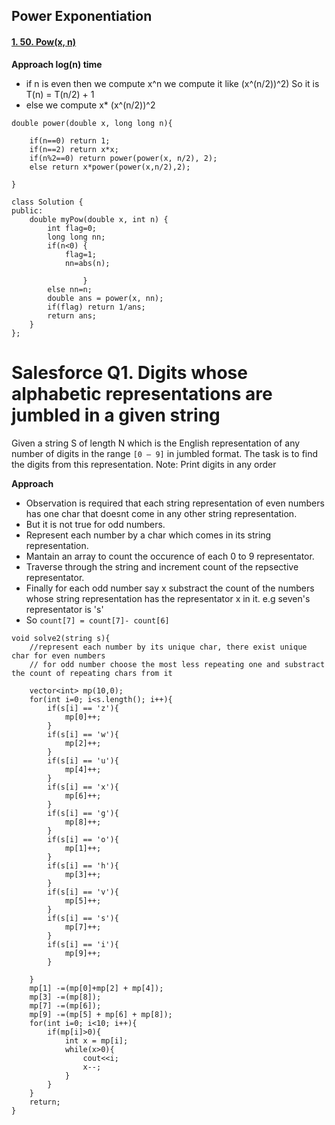 ## Power Exponentiation

#### [1. 50. Pow(x, n)](https://leetcode.com/problems/powx-n/)
**Approach log(n) time**  

- if n is even then we compute x^n we compute it like (x^(n/2))^2) So it is T(n) = T(n/2) + 1
-  else we compute x* (x^(n/2))^2

```
double power(double x, long long n){
    
    if(n==0) return 1;
    if(n==2) return x*x;
    if(n%2==0) return power(power(x, n/2), 2);
    else return x*power(power(x,n/2),2);
    
}

class Solution {
public:
    double myPow(double x, int n) {
        int flag=0;
        long long nn;
        if(n<0) {
            flag=1;
            nn=abs(n); 
            
                }
        else nn=n;
        double ans = power(x, nn);
        if(flag) return 1/ans;
        return ans;
    }
};
```

# Salesforce Q1. Digits whose alphabetic representations are jumbled in a given string

Given a string S of length N which is the English representation of any number of digits in the range `[0 – 9]` in jumbled format. The task is to find the digits from this representation. 
Note: Print digits in any order

**Approach**
- Observation is required that each string representation of even numbers has one char that doesnt come in any other string representation.
- But it is not true for odd numbers.
- Represent each number by a char which comes in its string representation.
- Mantain an array to count the occurence of each 0 to 9 representator.
- Traverse through the string and increment count of the repsective representator.
- Finally for each odd number say x substract the count of the numbers whose string representation has the representator x in it. e.g seven's representator is 's'
- So `count[7] = count[7]- count[6]`

```
void solve2(string s){
    //represent each number by its unique char, there exist unique char for even numbers
    // for odd number choose the most less repeating one and substract the count of repeating chars from it

    vector<int> mp(10,0);
    for(int i=0; i<s.length(); i++){
        if(s[i] == 'z'){
            mp[0]++;
        }
        if(s[i] == 'w'){
            mp[2]++;
        }
        if(s[i] == 'u'){
            mp[4]++;
        }
        if(s[i] == 'x'){
            mp[6]++;
        }
        if(s[i] == 'g'){
            mp[8]++;
        }
        if(s[i] == 'o'){
            mp[1]++;
        }
        if(s[i] == 'h'){
            mp[3]++;
        }
        if(s[i] == 'v'){
            mp[5]++;
        }
        if(s[i] == 's'){
            mp[7]++;
        }
        if(s[i] == 'i'){
            mp[9]++;
        }

    }
    mp[1] -=(mp[0]+mp[2] + mp[4]);
    mp[3] -=(mp[8]);
    mp[7] -=(mp[6]);
    mp[9] -=(mp[5] + mp[6] + mp[8]);
    for(int i=0; i<10; i++){
        if(mp[i]>0){
            int x = mp[i];
            while(x>0){
                cout<<i;
                x--;
            }
        }
    }
    return;
}

```
